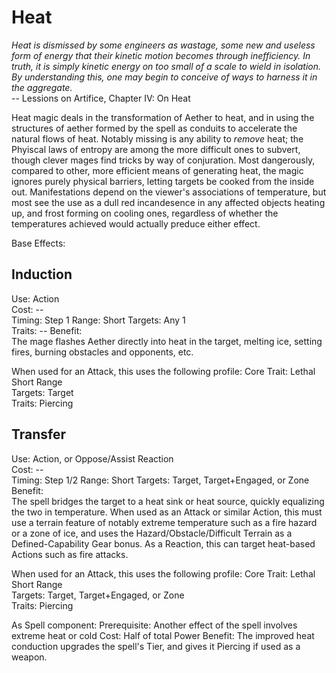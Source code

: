 # Heat

*Heat is dismissed by some engineers as wastage, some new and useless form of energy that their kinetic motion becomes through inefficiency. In truth, it is simply kinetic energy on too small of a scale to wield in isolation. By understanding this, one may begin to conceive of ways to harness it in the aggregate.*  
-- Lessions on Artifice, Chapter IV: On Heat

Heat magic deals in the transformation of Aether to heat, and in using the structures of aether formed by the spell as conduits to accelerate the natural flows of heat. Notably missing is any ability to *remove* heat; the Phyiscal laws of entropy are among the more difficult ones to subvert, though clever mages find tricks by way of conjuration. Most dangerously, compared to other, more efficient means of generating heat, the magic ignores purely physical barriers, letting targets be cooked from the inside out. Manifestations depend on the viewer's associations of temperature, but most see the use as a dull red incandesence in any affected objects heating up, and frost forming on cooling ones, regardless of whether the temperatures achieved would actually preduce either effect.

Base Effects:

## Induction
Use: Action  
Cost: --  
Timing: Step 1
Range: Short
Targets: Any 1  
Traits: --
Benefit:  
The mage flashes Aether directly into heat in the target, melting ice, setting fires, burning obstacles and opponents, etc.  

When used for an Attack, this uses the following profile:
Core Trait: Lethal  
Short Range  
Targets: Target  
Traits: Piercing  

## Transfer
Use: Action, or Oppose/Assist Reaction  
Cost: --  
Timing: Step 1/2
Range: Short
Targets: Target, Target+Engaged, or Zone  
Benefit:  
The spell bridges the target to a heat sink or heat source, quickly equalizing the two in temperature. When used as an Attack or similar Action, this must use a terrain feature of notably extreme temperature such as a fire hazard or a zone of ice, and uses the Hazard/Obstacle/Difficult Terrain as a Defined-Capability Gear bonus. As a Reaction, this can target heat-based Actions such as fire attacks.

When used for an Attack, this uses the following profile:
Core Trait: Lethal  
Short Range  
Targets: Target, Target+Engaged, or Zone  
Traits: Piercing  

As Spell component:
Prerequisite: Another effect of the spell involves extreme heat or cold
Cost: Half of total Power
Benefit: The improved heat conduction upgrades the spell's Tier, and gives it Piercing if used as a weapon.